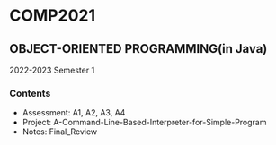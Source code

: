 # COMP2021
## OBJECT-ORIENTED PROGRAMMING(in Java)
2022-2023 Semester 1
### Contents
- Assessment: A1, A2, A3, A4
- Project: A-Command-Line-Based-Interpreter-for-Simple-Program
- Notes: Final_Review
